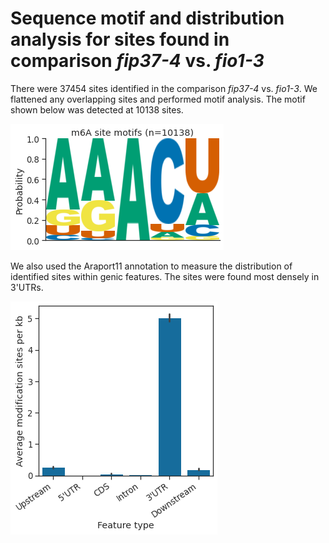 # Sequence motif and distribution analysis for sites found in comparison *fip37-4* vs. *fio1-3*



There were 37454 sites identified in the comparison *fip37-4* vs. *fio1-3*. We flattened any overlapping sites and performed motif analysis. The motif shown below was detected at 10138 sites.




    
![png](fip37_vs_fio1_yanocomp_logos.py_files/fip37_vs_fio1_yanocomp_logos.py_3_1.png)
    



We also used the Araport11 annotation to measure the distribution of identified sites within genic features. The sites were found most densely in 3'UTRs.



    
![png](fip37_vs_fio1_yanocomp_logos.py_files/fip37_vs_fio1_yanocomp_logos.py_4_1.png)
    

